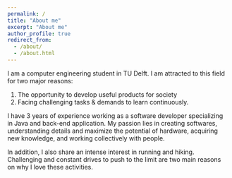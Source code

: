 ```yaml
---
permalink: /
title: "About me"
excerpt: "About me"
author_profile: true
redirect_from:
  - /about/
  - /about.html
---
```


I am a computer engineering student in TU Delft. I am attracted to this field for two major reasons:

1. The opportunity to develop useful products for society
2. Facing challenging tasks & demands to learn continuously.

I have 3 years of experience working as a software developer specializing in Java and back-end application. My passion lies in creating softwares, understanding details and maximize the potential of hardware, acquiring new knowledge, and working collectively with people.

In addition, I also share an intense interest in running and hiking. Challenging and constant drives to push to the limit are two main reasons on why I love these activities.
